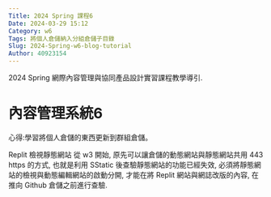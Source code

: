 ```yaml
---
Title: 2024 Spring 課程6
Date: 2024-03-29 15:12
Category: w6
Tags: 將個人倉儲納入分組倉儲子目錄
Slug: 2024-Spring-w6-blog-tutorial
Author: 40923154
---
```


2024 Spring 網際內容管理與協同產品設計實習課程教學導引.

<!-- PELICAN_END_SUMMARY -->

# 內容管理系統6
心得:學習將個人倉儲的東西更新到群組倉儲。

Replit 檢視靜態網站
從 w3 開始, 原先可以讓倉儲的動態網站與靜態網站共用 443 https 的方式, 也就是利用 SStatic 後查驗靜態網站的功能已經失效, 必須將靜態網站的檢視與動態編輯網站的啟動分開, 才能在將 Replit 網站與網誌改版的內容, 在推向 Github 倉儲之前進行查驗.
